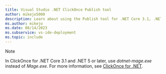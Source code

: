 ```yaml
---
title: Visual Studio .NET ClickOnce Publish tool
author: mikejo5000
description: Learn about using the Publish tool for .NET Core 3.1, .NET 5 and later ClickOnce applications
ms.author: mikejo
ms.date: 08/14/2023
ms.subservice: vs-ide-deployment
ms.topic: include
---
```


> [!NOTE]
> In ClickOnce for .NET Core 3.1 and .NET 5 or later, use *dotnet-mage.exe* instead of *Mage.exe*. For more information, see [ClickOnce for .NET](../../deployment/clickonce-deployment-dotnet.md).
